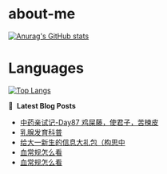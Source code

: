 # about-me
[![Anurag's GitHub stats](https://github-readme-stats.vercel.app/api?username=whitewatercn)](https://github.com/anuraghazra/github-readme-stats)

# Languages
[![Top Langs](https://github-readme-stats.vercel.app/api/top-langs/?username=whitewatercn)](https://github.com/anuraghazra/github-readme-stats)

📕 &nbsp;**Latest Blog Posts**
<!-- BLOG-POST-LIST:START -->
- [中药亲试记-Day87 鸡屎藤，使君子，苦楝皮](https://forum.beginner.center/t/topic/1348/1)
- [乳腺发育科普](https://forum.beginner.center/t/topic/1346/1)
- [给大一新生的信息大礼包（构思中](https://forum.beginner.center/t/topic/1285/13)
- [血常规怎么看](https://forum.beginner.center/t/topic/1345/2)
- [血常规怎么看](https://forum.beginner.center/t/topic/1345/1)
<!-- BLOG-POST-LIST:END -->
